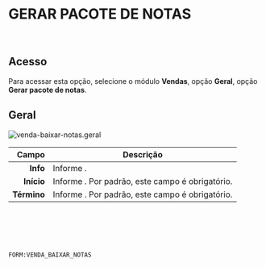 # GERAR PACOTE DE NOTAS
<br>

## Acesso
Para acessar esta opção, selecione o módulo **Vendas**, opção **Geral**, opção **Gerar pacote de notas**.
<br>

## Geral
![venda-baixar-notas.geral](https://raw.githubusercontent.com/netforcews/docs-erp/master/vendas/imagens/venda-baixar-notas.geral.png)

Campo | Descrição
--:|---
**Info** | Informe .
**Início** | Informe . Por padrão, este campo é obrigatório.
**Término** | Informe . Por padrão, este campo é obrigatório.
<br>
<br>
<br>
<br>

```FORM:VENDA_BAIXAR_NOTAS```
